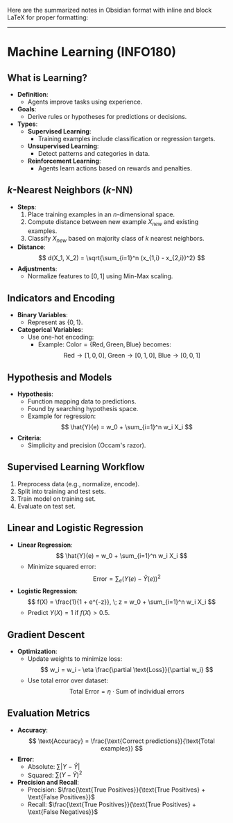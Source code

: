 Here are the summarized notes in Obsidian format with inline and block LaTeX for proper formatting:

---

# Machine Learning (INFO180)

## What is Learning?
- **Definition**:
  - Agents improve tasks using experience.
- **Goals**:
  - Derive rules or hypotheses for predictions or decisions.
- **Types**:
  - **Supervised Learning**:
    - Training examples include classification or regression targets.
  - **Unsupervised Learning**:
    - Detect patterns and categories in data.
  - **Reinforcement Learning**:
    - Agents learn actions based on rewards and penalties.

## $k$-Nearest Neighbors ($k$-NN)
- **Steps**:
  1. Place training examples in an $n$-dimensional space.
  2. Compute distance between new example $X_{new}$ and existing examples.
  3. Classify $X_{new}$ based on majority class of $k$ nearest neighbors.
- **Distance**:
  $$ d(X_1, X_2) = \sqrt{\sum_{i=1}^n (x_{1,i} - x_{2,i})^2} $$
- **Adjustments**:
  - Normalize features to $[0, 1]$ using Min-Max scaling.

## Indicators and Encoding
- **Binary Variables**:
  - Represent as $\{0, 1\}$.
- **Categorical Variables**:
  - Use one-hot encoding:
    - Example: $\text{Color} = \{\text{Red}, \text{Green}, \text{Blue}\}$ becomes:
      $$ \text{Red} \rightarrow [1, 0, 0], \; \text{Green} \rightarrow [0, 1, 0], \; \text{Blue} \rightarrow [0, 0, 1] $$

## Hypothesis and Models
- **Hypothesis**:
  - Function mapping data to predictions.
  - Found by searching hypothesis space.
  - Example for regression:
    $$ \hat{Y}(e) = w_0 + \sum_{i=1}^n w_i X_i $$
- **Criteria**:
  - Simplicity and precision (Occam's razor).

## Supervised Learning Workflow
1. Preprocess data (e.g., normalize, encode).
2. Split into training and test sets.
3. Train model on training set.
4. Evaluate on test set.

## Linear and Logistic Regression
- **Linear Regression**:
  $$ \hat{Y}(e) = w_0 + \sum_{i=1}^n w_i X_i $$
  - Minimize squared error:
    $$ \text{Error} = \sum_e \left( Y(e) - \hat{Y}(e) \right)^2 $$
- **Logistic Regression**:
  $$ f(X) = \frac{1}{1 + e^{-z}}, \; z = w_0 + \sum_{i=1}^n w_i X_i $$
  - Predict $Y(X) = 1$ if $f(X) > 0.5$.

## Gradient Descent
- **Optimization**:
  - Update weights to minimize loss:
    $$ w_i = w_i - \eta \frac{\partial \text{Loss}}{\partial w_i} $$
  - Use total error over dataset:
    $$ \text{Total Error} = \eta \cdot \text{Sum of individual errors} $$

## Evaluation Metrics
- **Accuracy**:
  $$ \text{Accuracy} = \frac{\text{Correct predictions}}{\text{Total examples}} $$
- **Error**:
  - Absolute: $\sum |Y - \hat{Y}|$
  - Squared: $\sum (Y - \hat{Y})^2$
- **Precision and Recall**:
  - Precision: $\frac{\text{True Positives}}{\text{True Positives} + \text{False Positives}}$
  - Recall: $\frac{\text{True Positives}}{\text{True Positives} + \text{False Negatives}}$